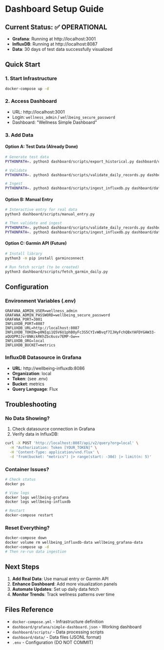 # Dashboard Setup Guide

## Current Status: ✅ OPERATIONAL
- **Grafana**: Running at http://localhost:3001
- **InfluxDB**: Running at http://localhost:8087
- **Data**: 30 days of test data successfully visualized

## Quick Start

### 1. Start Infrastructure
```bash
docker-compose up -d
```

### 2. Access Dashboard
- URL: http://localhost:3001
- Login: `wellness_admin` / `wellbeing_secure_password`
- Dashboard: "Wellness Simple Dashboard"

### 3. Add Data

#### Option A: Test Data (Already Done)
```bash
# Generate test data
PYTHONPATH=. python3 dashboard/scripts/export_historical.py dashboard/data/test_export.jsonl

# Validate
PYTHONPATH=. python3 dashboard/scripts/validate_daily_records.py dashboard/data/test_export.jsonl

# Ingest
PYTHONPATH=. python3 dashboard/scripts/ingest_influxdb.py dashboard/data/test_export.jsonl
```

#### Option B: Manual Entry
```bash
# Interactive entry for real data
python3 dashboard/scripts/manual_entry.py

# Then validate and ingest
PYTHONPATH=. python3 dashboard/scripts/validate_daily_records.py dashboard/data/real_manual_entry.jsonl
PYTHONPATH=. python3 dashboard/scripts/ingest_influxdb.py dashboard/data/real_manual_entry.jsonl
```

#### Option C: Garmin API (Future)
```bash
# Install library
python3 -m pip install garminconnect

# Run fetch script (to be created)
python3 dashboard/scripts/fetch_garmin_daily.py
```

## Configuration

### Environment Variables (.env)
```
GRAFANA_ADMIN_USER=wellness_admin
GRAFANA_ADMIN_PASSWORD=wellbeing_secure_password
GRAFANA_PORT=3001
INFLUXDB_PORT=8087
INFLUXDB_URL=http://localhost:8087
INFLUXDB_TOKEN=p0NIqi1Q5V6U1phBOyFc3S5CYIvWBvqf7IJHyFchQBxYAFDYGAW33-aQUQPMJJvr8NKckRKhZbc6usv7EMP-Gw==
INFLUXDB_ORG=local
INFLUXDB_BUCKET=metrics
```

### InfluxDB Datasource in Grafana
- **URL**: http://wellbeing-influxdb:8086
- **Organization**: local
- **Token**: (see .env)
- **Bucket**: metrics
- **Query Language**: Flux

## Troubleshooting

### No Data Showing?
1. Check datasource connection in Grafana
2. Verify data in InfluxDB:
```bash
curl -X POST 'http://localhost:8087/api/v2/query?org=local' \
  -H "Authorization: Token [YOUR_TOKEN]" \
  -H 'Content-Type: application/vnd.flux' \
  -d 'from(bucket: "metrics") |> range(start: -30d) |> limit(n: 5)'
```

### Container Issues?
```bash
# Check status
docker ps

# View logs
docker logs wellbeing-grafana
docker logs wellbeing-influxdb

# Restart
docker-compose restart
```

### Reset Everything?
```bash
docker-compose down
docker volume rm wellbeing_influxdb-data wellbeing_grafana-data
docker-compose up -d
# Then re-run data ingestion
```

## Next Steps

1. **Add Real Data**: Use manual entry or Garmin API
2. **Enhance Dashboard**: Add more visualization panels
3. **Automate Updates**: Set up daily data fetch
4. **Monitor Trends**: Track wellness patterns over time

## Files Reference

- `docker-compose.yml` - Infrastructure definition
- `dashboard/grafana/simple-dashboard.json` - Working dashboard
- `dashboard/scripts/` - Data processing scripts
- `dashboard/data/` - Data files (JSONL format)
- `.env` - Configuration (DO NOT COMMIT)